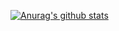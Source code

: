 [![Anurag's github stats](https://github-readme-stats.vercel.app/api?username=hyorard-b)](https://github.com/anuraghazra/github-readme-stats)
